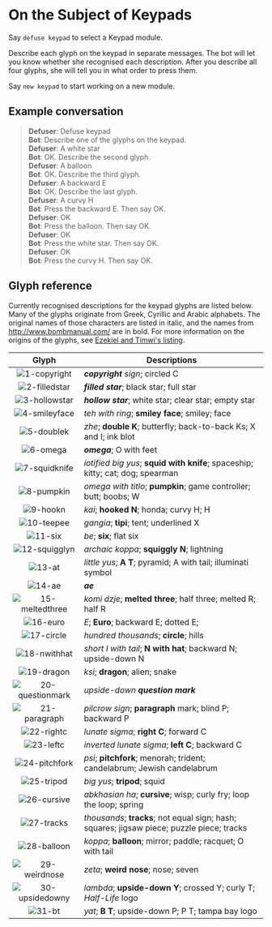 # On the Subject of Keypads

Say `defuse keypad` to select a Keypad module.

Describe each glyph on the keypad in separate messages. The bot will let you know whether she recognised each description. After you describe all four glyphs, she will tell you in what order to press them.

Say `new keypad` to start working on a new module.

## Example conversation

>**Defuser**: Defuse keypad\
>**Bot**: Describe one of the glyphs on the keypad.\
>**Defuser**: A white star\
>**Bot**: OK. Describe the second glyph.\
>**Defuser**: A balloon\
>**Bot**: OK. Describe the third glyph.\
>**Defuser**: A backward E\
>**Bot**: OK. Describe the last glyph.\
>**Defuser**: A curvy H\
>**Bot**: Press the backward E. Then say OK.\
>**Defuser**: OK\
>**Bot**: Press the balloon. Then say OK.\
>**Defuser**: OK\
>**Bot**: Press the white star. Then say OK.\
>**Defuser**: OK\
>**Bot**: Press the curvy H. Then say OK.

## Glyph reference

Currently recognised descriptions for the keypad glyphs are listed below. Many of the glyphs originate from Greek, Cyrillic and Arabic alphabets. The original names of those characters are listed in italic, and the names from http://www.bombmanual.com/ are in bold. For more information on the origins of the glyphs, see [Ezekiel and Timwi's listing](https://ktane.timwi.de/HTML/Keypad%20symbol%20names%20(Ezekiel%20%26%20Timwi).html).

|Glyph|Descriptions|
|:---:|---|
| ![1-copyright](https://ktane.timwi.de/HTML/img/Keypad/1-copyright.png) | _**copyright** sign_; circled C |
| ![2-filledstar](https://ktane.timwi.de/HTML/img/Keypad/2-filledstar.png) | ***filled star***; black star; full star |
| ![3-hollowstar](https://ktane.timwi.de/HTML/img/Keypad/3-hollowstar.png) | ***hollow star***; white star; clear star; empty star |
| ![4-smileyface](https://ktane.timwi.de/HTML/img/Keypad/4-smileyface.png) | *teh with ring*; **smiley face**; smiley; face |
| ![5-doublek](https://ktane.timwi.de/HTML/img/Keypad/5-doublek.png) | *zhe*; **double K**; butterfly; back-to-back Ks; X and I; ink blot |
| ![6-omega](https://ktane.timwi.de/HTML/img/Keypad/6-omega.png) | ***omega***; O with feet |
| ![7-squidknife](https://ktane.timwi.de/HTML/img/Keypad/7-squidknife.png) | *iotified big yus*; **squid with knife**; spaceship; kitty; cat; dog; spearman |
| ![8-pumpkin](https://ktane.timwi.de/HTML/img/Keypad/8-pumpkin.png) | *omega with titlo*; **pumpkin**; game controller; butt; boobs; W |
| ![9-hookn](https://ktane.timwi.de/HTML/img/Keypad/9-hookn.png) | *kai*; **hooked N**; honda; curvy H; H |
| ![10-teepee](https://ktane.timwi.de/HTML/img/Keypad/10-teepee.png) | *gangia*; **tipi**; tent; underlined X |
| ![11-six](https://ktane.timwi.de/HTML/img/Keypad/11-six.png) | *be*; **six**; flat six |
| ![12-squigglyn](https://ktane.timwi.de/HTML/img/Keypad/12-squigglyn.png) | *archaic koppa*; **squiggly N**; lightning |
| ![13-at](https://ktane.timwi.de/HTML/img/Keypad/13-at.png) | *little yus*; **A T**; pyramid; A with tail; illuminati symbol |
| ![14-ae](https://ktane.timwi.de/HTML/img/Keypad/14-ae.png) | ***ae*** |
| ![15-meltedthree](https://ktane.timwi.de/HTML/img/Keypad/15-meltedthree.png) | *komi dzje*; **melted three**; half three; melted R; half R |
| ![16-euro](https://ktane.timwi.de/HTML/img/Keypad/16-euro.png) | *E*; **Euro**; backward E; dotted E; |
| ![17-circle](https://ktane.timwi.de/HTML/img/Keypad/17-circle.png) | *hundred thousands*; **circle**; hills |
| ![18-nwithhat](https://ktane.timwi.de/HTML/img/Keypad/18-nwithhat.png) | *short I with tail*; **N with hat**; backward N; upside-down N |
| ![19-dragon](https://ktane.timwi.de/HTML/img/Keypad/19-dragon.png) | *ksi*; **dragon**; alien; snake |
| ![20-questionmark](https://ktane.timwi.de/HTML/img/Keypad/20-questionmark.png) | *upside-down **question mark*** |
| ![21-paragraph](https://ktane.timwi.de/HTML/img/Keypad/21-paragraph.png) | *pilcrow sign*; **paragraph** mark; blind P; backward P |
| ![22-rightc](https://ktane.timwi.de/HTML/img/Keypad/22-rightc.png) | *lunate sigma*; **right C**; forward C |
| ![23-leftc](https://ktane.timwi.de/HTML/img/Keypad/23-leftc.png) | *inverted lunate sigma*; **left C**; backward C |
| ![24-pitchfork](https://ktane.timwi.de/HTML/img/Keypad/24-pitchfork.png) | *psi*; **pitchfork**; menorah; trident; candelabrum; Jewish candelabrum |
| ![25-tripod](https://ktane.timwi.de/HTML/img/Keypad/25-tripod.png) | *big yus*; **tripod**; squid |
| ![26-cursive](https://ktane.timwi.de/HTML/img/Keypad/26-cursive.png) | *abkhasian ha*; **cursive**; wisp; curly fry; loop the loop; spring |
| ![27-tracks](https://ktane.timwi.de/HTML/img/Keypad/27-tracks.png) | *thousands*; **tracks**; not equal sign; hash; squares; jigsaw piece; puzzle piece; tracks |
| ![28-balloon](https://ktane.timwi.de/HTML/img/Keypad/28-balloon.png) | *koppa*; **balloon**; mirror; paddle; racquet; O with tail |
| ![29-weirdnose](https://ktane.timwi.de/HTML/img/Keypad/29-weirdnose.png) | *zeta*; **weird nose**; nose; seven |
| ![30-upsidedowny](https://ktane.timwi.de/HTML/img/Keypad/30-upsidedowny.png) | *lambda*; **upside-down Y**; crossed Y; curly T; _Half-Life_ logo |
| ![31-bt](https://ktane.timwi.de/HTML/img/Keypad/31-bt.png) | *yat*; **B T**; upside-down P; P T; tampa bay logo |
